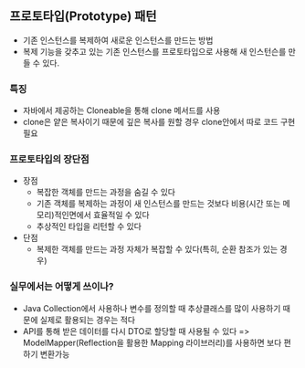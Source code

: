 ## 프로토타입(Prototype) 패턴
- 기존 인스턴스를 복제하여 새로운 인스턴스를 만드는 방법
- 복제 기능을 갖추고 있는 기존 인스턴스를 프로토타입으로 사용해 새 인스턴슨를 만들 수 있다. 

### 특징
- 자바에서 제공하는 Cloneable을 통해 clone 메서드를 사용
- clone은 얕은 복사이기 때문에 깊은 복사를 원할 경우 clone안에서 따로 코드 구현필요 

### 프로토타입의 장단점
- 장점
  - 복잡한 객체를 만드는 과정을 숨길 수 있다
  - 기존 객체를 복제하는 과정이 새 인스턴스를 만드는 것보다 비용(시간 또는 메모리)적인면에서 효율적일 수 있다
  - 추상적인 타입을 리턴할 수 있다
- 단점
  - 복제한 객체를 만드는 과정 자체가 복잡할 수 있다(특히, 순환 참조가 있는 경우)

### 실무에서는 어떻게 쓰이나?
- Java Collection에서 사용하나 변수를 정의할 때 추상클래스를 많이 사용하기 때문에 실제로 활용되는 경우는 적다
- API를 통해 받은 데이터를 다시 DTO로 할당할 때 사용될 수 있다 => ModelMapper(Reflection을 활용한 Mapping 라이브러리)를 사용하면 보다 편하기 변환가능